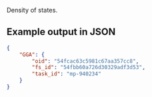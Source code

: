 Density of states.



## Example output in JSON

```json
{
    "GGA": {
        "oid": "54fcac63c5981c67aa357cc8", 
        "fs_id": "54fbb60a726d30329adf3d53", 
        "task_id": "mp-940234"
    }
}
```

